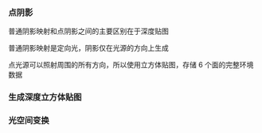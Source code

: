 ### 点阴影

普通阴影映射和点阴影之间的主要区别在于深度贴图

普通阴影映射是定向光，阴影仅在光源的方向上生成

点光源可以照射周围的所有方向，所以使用立方体贴图，存储 6 个面的完整环境数据

### 生成深度立方体贴图

### 光空间变换
